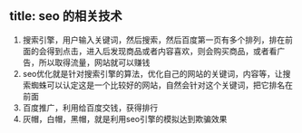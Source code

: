 title: seo  的相关技术
----

1. 搜索引擎，用户输入关键词，然后搜索，然后百度第一页有多个排列，排在前面的会得到点击，进入后发现商品或者内容喜欢，则会购买商品，或者看广告，所以取得流量，网站就可以赚钱
2. seo优化就是针对搜索引擎的算法，优化自己的网站的关键词，内容等，让搜索蜘蛛可以认定这是一个比较好的网站，自然会针对这个关键词，把它排名在前面
3. 百度推广，利用给百度交钱，获得排行
4. 灰帽，白帽，黑帽，就是利用seo引擎的模拟达到欺骗效果
